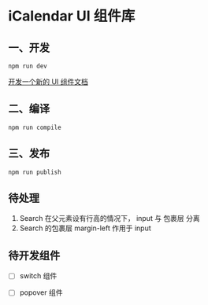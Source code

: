 # iCalendar UI 组件库

## 一、开发

```shell
npm run dev
```

[开发一个新的 UI 组件文档](./docs/开发UI组件.md)

## 二、编译

```shell
npm run compile
```

## 三、发布

```shell
npm run publish
```

## 待处理

1. Search 在父元素设有行高的情况下， input 与 包裹层 分离
2. Search 的包裹层 margin-left 作用于 input

## 待开发组件
- [ ] switch 组件
- [ ] popover 组件

